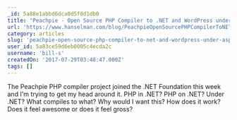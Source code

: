 ```yaml
---
_id: 5a88e1abbd6dca0d5f0d1db0
title: "Peachpie - Open Source PHP Compiler to .NET and WordPress under ASP.NET Core"
url: 'https://www.hanselman.com/blog/PeachpieOpenSourcePHPCompilerToNETAndWordPressUnderASPNETCore.aspx'
category: articles
slug: 'peachpie-open-source-php-compiler-to-net-and-wordpress-under-asp-net-core'
user_id: 5a83ce59d6eb0005c4ecda2c
username: 'bill-s'
createdOn: '2017-07-29T03:48:47.000Z'
tags: []
---
```


The Peachpie PHP compiler project joined the .NET Foundation this week and I'm trying to get my head around it. PHP in .NET? PHP on .NET? Under .NET? What compiles to what? Why would I want this? How does it work? Does it feel awesome or does it feel gross?
